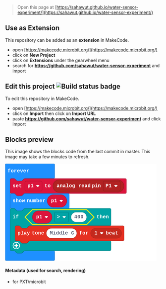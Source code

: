 
> Open this page at [https://sahawut.github.io/water-sensor-experiment/](https://sahawut.github.io/water-sensor-experiment/)

## Use as Extension

This repository can be added as an **extension** in MakeCode.

* open [https://makecode.microbit.org/](https://makecode.microbit.org/)
* click on **New Project**
* click on **Extensions** under the gearwheel menu
* search for **https://github.com/sahawut/water-sensor-experiment** and import

## Edit this project ![Build status badge](https://github.com/sahawut/water-sensor-experiment/workflows/MakeCode/badge.svg)

To edit this repository in MakeCode.

* open [https://makecode.microbit.org/](https://makecode.microbit.org/)
* click on **Import** then click on **Import URL**
* paste **https://github.com/sahawut/water-sensor-experiment** and click import

## Blocks preview

This image shows the blocks code from the last commit in master.
This image may take a few minutes to refresh.

![A rendered view of the blocks](https://github.com/sahawut/water-sensor-experiment/raw/master/.github/makecode/blocks.png)

#### Metadata (used for search, rendering)

* for PXT/microbit
<script src="https://makecode.com/gh-pages-embed.js"></script><script>makeCodeRender("{{ site.makecode.home_url }}", "{{ site.github.owner_name }}/{{ site.github.repository_name }}");</script>
